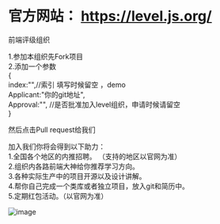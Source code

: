 
# 官方网站：  https://level.js.org/
 
前端评级组织

1.参加本组织先Fork项目   
2.添加一个参数  
{  
index:"",//索引 填写时候留空 ，demo   
Applicant:"你的git地址",  
Approval:"",  //是否批准加入level组织，申请时候请留空    
}      

然后点击Pull request给我们

加入我们你将会得到以下助力：    
1.全国各个地区的内推招聘。  （支持的地区以官网为准）    
2.组织内各路前端大神给你推荐学习方向。    
3.各种实际生产中的项目开源以及设计讲解。  
4.帮你自己完成一个类库或者独立项目，放入git和简历中。  
5.定期红包活动。（以官网为准）

![image](https://level.js.org/css/20191127221128.jpg)


